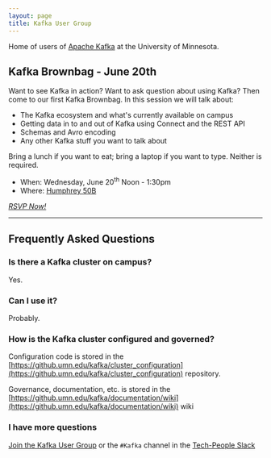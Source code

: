 ```yaml
---
layout: page
title: Kafka User Group
---
```


Home of users of [Apache Kafka](http://kafka.apache.org) at the University of Minnesota.

## Kafka Brownbag - June 20th

Want to see Kafka in action? Want to ask question about using Kafka? Then come to our first Kafka Brownbag. In this session we will talk about:

- The Kafka ecosystem and what's currently available on campus
- Getting data in to and out of Kafka using Connect and the REST API
- Schemas and Avro encoding
- Any other Kafka stuff you want to talk about

Bring a lunch if you want to eat; bring a laptop if you want to type. Neither is required.

- When: Wednesday, June 20<sup>th</sup> Noon - 1:30pm
- Where: [Humphrey 50B](https://roomsearch.umn.edu/roomsearch/#/rooms/2fb9fc27-27f8-4b49-abb5-f3521fe6d4d0)

[*RSVP Now!*](https://z.umn.edu/kafka_brownbag_rsvp)

<hr /> 

## Frequently Asked Questions

### Is there a Kafka cluster on campus?

Yes.

### Can I use it?

Probably.

### How is the Kafka cluster configured and governed?

Configuration code is stored in the [https://github.umn.edu/kafka/cluster_configuration](https://github.umn.edu/kafka/cluster_configuration) repository.

Governance, documentation, etc. is stored in the [https://github.umn.edu/kafka/documentation/wiki](https://github.umn.edu/kafka/documentation/wiki) wiki

### I have more questions

[Join the Kafka User Group](https://groups.google.com/a/umn.edu/d/forum/kafka) or the `#Kafka` channel in the [Tech-People Slack](http://tech-people.umn.edu/tech-people-slack)
